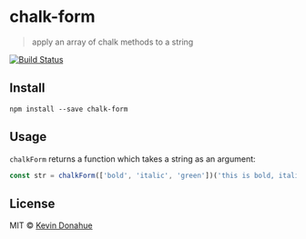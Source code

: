 # chalk-form

> apply an array of chalk methods to a string

[![Build Status](https://travis-ci.org/kevmannn/chalk-form.svg?branch=master)](https://travis-ci.org/kevmannn/chalk-form)

## Install

```console
npm install --save chalk-form
```

## Usage

`chalkForm` returns a function which takes a string as an argument:

```js
const str = chalkForm(['bold', 'italic', 'green'])('this is bold, italic, and green.');
```

## License

MIT © [Kevin Donahue](https://twitter.com/recur_excur)
  